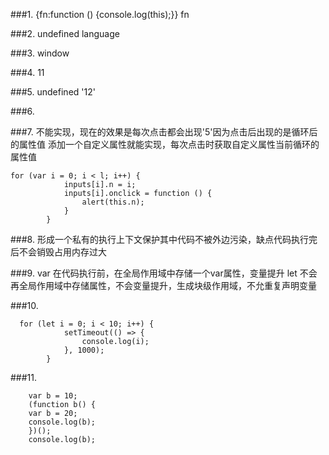 ###1.
{fn:function () {console.log(this);}}
fn

###2.
undefined language

###3.
window

###4.
11

###5.
undefined '12'

###6.


###7.
不能实现，现在的效果是每次点击都会出现'5'因为点击后出现的是循环后的属性值
添加一个自定义属性就能实现，每次点击时获取自定义属性当前循环的属性值
```
for (var i = 0; i < l; i++) {
            inputs[i].n = i;
            inputs[i].onclick = function () {
                alert(this.n);
            }
        }

```

###8.
形成一个私有的执行上下文保护其中代码不被外边污染，缺点代码执行完后不会销毁占用内存过大

###9.
var 在代码执行前，在全局作用域中存储一个var属性，变量提升
let 不会再全局作用域中存储属性，不会变量提升，生成块级作用域，不允重复声明变量

###10.
```
  for (let i = 0; i < 10; i++) {
            setTimeout(() => {
                console.log(i);
            }, 1000);
        }
```

###11.
```
    var b = 10;
    (function b() {
    var b = 20;
    console.log(b);
    })();
    console.log(b);
```